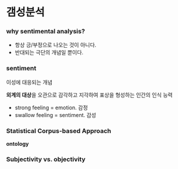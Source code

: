 # 갬성분석

### why sentimental analysis?

- 항상 긍/부정으로 나오는 것이 아니다.
- 반대되는 극단의 개념일 뿐이다.

### sentiment

이성에 대응되는 개념

**외계의 대상**을 오관으로 감각하고 지각하여 표상을 형성하는 인간의 인식 능력

- strong feeling = emotion. 감정
- swallow feeling = sentiment. 감성

### Statistical Corpus-based Approach

**ontology**

### Subjectivity vs. objectivity




